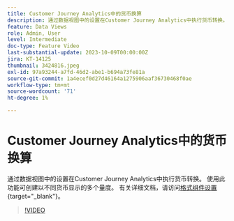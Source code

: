 ```yaml
---
title: Customer Journey Analytics中的货币换算
description: 通过数据视图中的设置在Customer Journey Analytics中执行货币转换。 使用此功能可创建以不同货币显示的多个量度。
feature: Data Views
role: Admin, User
level: Intermediate
doc-type: Feature Video
last-substantial-update: 2023-10-09T00:00:00Z
jira: KT-14125
thumbnail: 3424816.jpeg
exl-id: 97a93244-a7fd-46d2-abe1-b694a73fe81a
source-git-commit: 1a4ecef0d27d46164a1275906aaf36730468f0ae
workflow-type: tm+mt
source-wordcount: '71'
ht-degree: 1%

---
```


# Customer Journey Analytics中的货币换算

通过数据视图中的设置在Customer Journey Analytics中执行货币转换。 使用此功能可创建以不同货币显示的多个量度。 有关详细文档，请访问[格式组件设置](https://experienceleague.adobe.com/docs/analytics-platform/using/cja-dataviews/component-settings/format.html?lang=zh-Hans#currency){target="_blank"}。

>[!VIDEO](https://video.tv.adobe.com/v/3424816/?learn=on)

